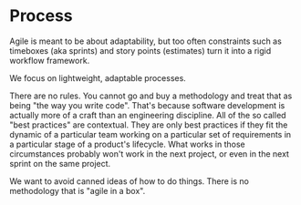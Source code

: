 # Process

Agile is meant to be about adaptability, but too often constraints such as timeboxes (aka sprints) and story points (estimates) turn it into a rigid workflow framework.

We focus on lightweight, adaptable processes.

There are no rules. You cannot go and buy a methodology and treat that as being "the way you write code". That's because software development is actually more of a craft than an engineering discipline. All of the so called "best practices" are contextual. They are only best practices if they fit the dynamic of a particular team working on a particular set of requirements in a particular stage of a product's lifecycle. What works in those circumstances probably won't work in the next project, or even in the next sprint on the same project.

We want to avoid canned ideas of how to do things. There is no methodology that is "agile in a box".
